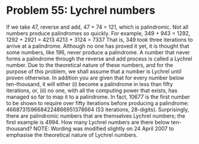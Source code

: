# Problem 55: Lychrel numbers
If we take 47, reverse and add, 47 + 74 = 121, which is palindromic. Not
all numbers produce palindromes so quickly. For example, 349 + 943 =
1292, 1292 + 2921 = 4213 4213 + 3124 = 7337 That is, 349 took three
iterations to arrive at a palindrome. Although no one has proved it yet,
it is thought that some numbers, like 196, never produce a palindrome. A
number that never forms a palindrome through the reverse and add process
is called a Lychrel number. Due to the theoretical nature of these
numbers, and for the purpose of this problem, we shall assume that a
number is Lychrel until proven otherwise. In addition you are given that
for every number below ten-thousand, it will either (i) become a
palindrome in less than fifty iterations, or, (ii) no one, with all the
computing power that exists, has managed so far to map it to a
palindrome. In fact, 10677 is the first number to be shown to require
over fifty iterations before producing a palindrome:
4668731596684224866951378664 (53 iterations, 28-digits). Surprisingly,
there are palindromic numbers that are themselves Lychrel numbers; the
first example is 4994. How many Lychrel numbers are there below
ten-thousand? NOTE: Wording was modified slightly on 24 April 2007 to
emphasise the theoretical nature of Lychrel numbers.
